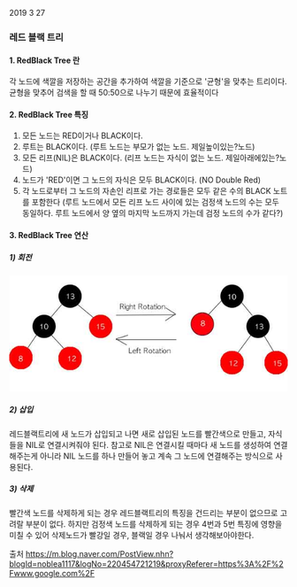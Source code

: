 2019 3 27

### 레드 블랙 트리


#### 1. RedBlack Tree 란
각 노드에 색깔을 저장하는 공간을 추가하여 색깔을 기준으로 '균형'을 맞추는 트리이다.
균형을 맞추어 검색을 할 때 50:50으로 나누기 때문에 효율적이다

#### 2. RedBlack Tree 특징
 1)  모든 노드는 RED이거나 BLACK이다.
 2)  루트는 BLACK이다. (루트 노드는 부모가 없는 노드. 제일높이있는?노드)
 3)  모든 리프(NIL)은 BLACK이다. (리프 노드는 자식이 없는 노드. 제일아래에있는?노드)
 4)  노드가 'RED'이면 그 노드의 자식은 모두 BLACK이다. (NO Double Red)
 5)  각 노드로부터 그 노드의 자손인 리프로 가는 경로들은 모두 같은 수의 BLACK 노트를 포함한다
 (루트 노드에서 모든 리프 노드 사이에 있는 검정색 노드의 수는 모두 동일하다.
  루트 노드에서 양 옆의 마지막 노드까지 가는데 검정 노드의 수가 같다?)

#### 3. RedBlack Tree 연산

##### 1) 회전
![Alt text](/Image/redblack.jpg)

##### 2) 삽입
 레드블랙트리에 새 노드가 삽입되고 나면 새로 삽입된 노드를 빨간색으로 만들고, 자식들을 NIL로 연결시켜줘야 된다.
 참고로 NIL은 연결시킬 때마다 새 노드를 생성하여 연결해주는게 아니라 NIL 노드를 하나 만들어 놓고 계속 그 노드에 연결해주는 방식으로 사용된다.

##### 3) 삭제
 빨간색 노드를 삭제하게 되는 경우 레드블랙트리의 특징을 건드리는 부분이 없으므로 고려랄 부분이 없다.
 하지만 검정색 노드를 삭제하게 되는 경우 4번과 5번 특징에 영향을 미칠 수 있어 삭제노드가 빨강일 경우, 블랙일 경우 나눠서 생각해보아야한다.

출처 https://m.blog.naver.com/PostView.nhn?blogId=noblea1117&logNo=220454721219&proxyReferer=https%3A%2F%2Fwww.google.com%2F
